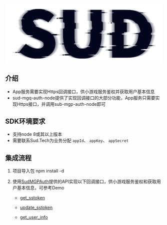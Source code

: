#

![SUD](../Resource/logo.png)

## 介绍

- App服务需要实现Https回调接口，供小游戏服务鉴权并获取用户基本信息
- sud-mgq-auth-node提供了实现回调接口的大部分功能，App服务只需要实现Https接口，并调用sub-mgp-auth-node即可

## SDK环境要求

- 支持node 8或其以上版本
- 需要联系Sud.Tech为业务分配 `appId`、 `appKey`、 `appSecret`

## 集成流程

1. 项目导入包 npm install -d

2. 使用[SudMGPAuth](./API/DefaultSudMGPClient-Node.md)提供的API实现以下回调接口，供小游戏服务鉴权和获取用户基本信息，可参考Demo

    - [get_sstoken](./HttpsCallback/get_sstoken.md)

    - [update_sstoken](./HttpsCallback/update_sstoken.md)

    - [get_user_info](./HttpsCallback/get_user_info.md)
